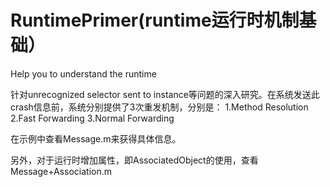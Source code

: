 # RuntimePrimer(runtime运行时机制基础）
Help you to understand the runtime

针对unrecognized selector sent to instance等问题的深入研究。在系统发送此crash信息前，系统分别提供了3次重发机制，分别是：
1.Method Resolution
2.Fast Forwarding
3.Normal Forwarding

在示例中查看Message.m来获得具体信息。

另外，对于运行时增加属性，即AssociatedObject的使用，查看Message+Association.m
